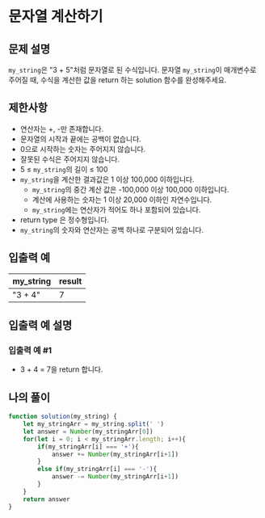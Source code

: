 # 문자열 계산하기

## 문제 설명
`my_string`은 "3 + 5"처럼 문자열로 된 수식입니다. 문자열 `my_string`이 매개변수로 주어질 때, 수식을 계산한 값을 return 하는 solution 함수를 완성해주세요.

## 제한사항
- 연산자는 +, -만 존재합니다.
- 문자열의 시작과 끝에는 공백이 없습니다.
- 0으로 시작하는 숫자는 주어지지 않습니다.
- 잘못된 수식은 주어지지 않습니다.
- 5 ≤ `my_string`의 길이 ≤ 100
- `my_string`을 계산한 결과값은 1 이상 100,000 이하입니다.
    - `my_string`의 중간 계산 값은 -100,000 이상 100,000 이하입니다.
    - 계산에 사용하는 숫자는 1 이상 20,000 이하인 자연수입니다.
    - `my_string`에는 연산자가 적어도 하나 포함되어 있습니다.
- return type 은 정수형입니다.
- `my_string`의 숫자와 연산자는 공백 하나로 구분되어 있습니다.

## 입출력 예
|my_string|result|
|-----|-----|
|"3 + 4"|7|

## 입출력 예 설명

### 입출력 예 #1
- 3 + 4 = 7을 return 합니다.

## 나의 풀이
```js
function solution(my_string) {
    let my_stringArr = my_string.split(' ')
    let answer = Number(my_stringArr[0])
    for(let i = 0; i < my_stringArr.length; i++){
        if(my_stringArr[i] === '+'){
            answer += Number(my_stringArr[i+1])
        }
        else if(my_stringArr[i] === '-'){
            answer -= Number(my_stringArr[i+1])
        }
    }
    return answer
}
```
